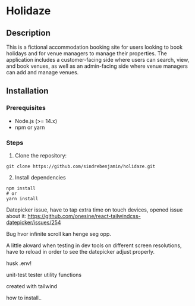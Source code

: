 # Holidaze

## Description

This is a fictional accommodation booking site for users looking to book holidays and for venue managers to manage their properties. The application includes a customer-facing side where users can search, view, and book venues, as well as an admin-facing side where venue managers can add and manage venues.

## Installation

### Prerequisites

- Node.js (>= 14.x)
- npm or yarn

### Steps

1. Clone the repository:

```
git clone https://github.com/sindrebenjamin/holidaze.git
```

2. Install dependencies

```
npm install
# or
yarn install
```

Datepicker issue, have to tap extra time on touch devices, opened issue about it: https://github.com/onesine/react-tailwindcss-datepicker/issues/254

Bug hvor infinite scroll kan henge seg opp.

A little akward when testing in dev tools on different screen resolutions, have to reload in order to see the datepicker adjust properly.

husk .env!

unit-test tester utility functions

created with tailwind

how to install..
